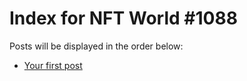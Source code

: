 # Index for NFT World #1088
Posts will be displayed in the order below:

- [Your first post](./001-first.md)

